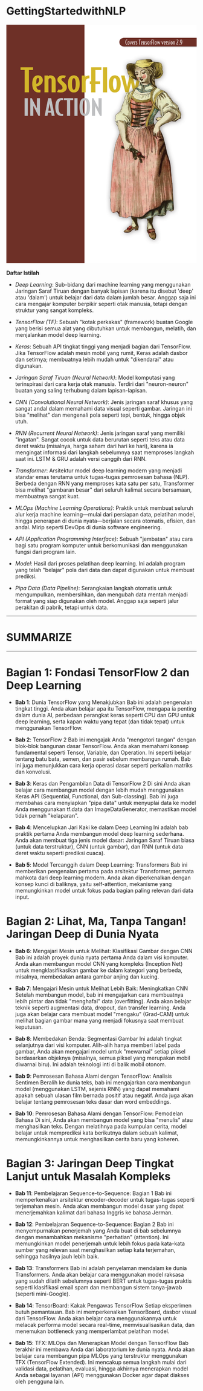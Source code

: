 # GettingStartedwithNLP

![Cover Buku](Cover%20Buku.png)

**Daftar Istilah**
- _Deep Learning_: Sub-bidang dari machine learning yang menggunakan Jaringan Saraf Tiruan dengan banyak lapisan (karena itu disebut 'deep' atau 'dalam') untuk belajar dari data dalam jumlah besar. Anggap saja ini cara mengajar komputer berpikir seperti otak manusia, tetapi dengan struktur yang sangat kompleks.

- _TensorFlow (TF)_: Sebuah "kotak perkakas" (framework) buatan Google yang berisi semua alat yang dibutuhkan untuk membangun, melatih, dan menjalankan model deep learning.

- _Keras_: Sebuah API tingkat tinggi yang menjadi bagian dari TensorFlow. Jika TensorFlow adalah mesin mobil yang rumit, Keras adalah dasbor dan setirnya; membuatnya lebih mudah untuk "dikendarai" atau digunakan.

- _Jaringan Saraf Tiruan (Neural Network)_: Model komputasi yang terinspirasi dari cara kerja otak manusia. Terdiri dari "neuron-neuron" buatan yang saling terhubung dalam lapisan-lapisan.

- _CNN (Convolutional Neural Network)_: Jenis jaringan saraf khusus yang sangat andal dalam memahami data visual seperti gambar. Jaringan ini bisa "melihat" dan mengenali pola seperti tepi, bentuk, hingga objek utuh.

- _RNN (Recurrent Neural Network)_: Jenis jaringan saraf yang memiliki "ingatan". Sangat cocok untuk data berurutan seperti teks atau data deret waktu (misalnya, harga saham dari hari ke hari), karena ia mengingat informasi dari langkah sebelumnya saat memproses langkah saat ini. LSTM & GRU adalah versi canggih dari RNN.

- _Transformer_: Arsitektur model deep learning modern yang menjadi standar emas terutama untuk tugas-tugas pemrosesan bahasa (NLP). Berbeda dengan RNN yang memproses kata satu per satu, Transformer bisa melihat "gambaran besar" dari seluruh kalimat secara bersamaan, membuatnya sangat kuat.

- _MLOps (Machine Learning Operations)_: Praktik untuk membuat seluruh alur kerja machine learning—mulai dari persiapan data, pelatihan model, hingga penerapan di dunia nyata—berjalan secara otomatis, efisien, dan andal. Mirip seperti DevOps di dunia software engineering.

- _API (Application Programming Interface)_: Sebuah "jembatan" atau cara bagi satu program komputer untuk berkomunikasi dan menggunakan fungsi dari program lain.

- _Model_: Hasil dari proses pelatihan deep learning. Ini adalah program yang telah "belajar" pola dari data dan dapat digunakan untuk membuat prediksi.

- _Pipa Data (Data Pipeline)_: Serangkaian langkah otomatis untuk mengumpulkan, membersihkan, dan mengubah data mentah menjadi format yang siap digunakan oleh model. Anggap saja seperti jalur perakitan di pabrik, tetapi untuk data.

---

# SUMMARIZE

---

# Bagian 1: Fondasi TensorFlow 2 dan Deep Learning
- **Bab 1**: Dunia TensorFlow yang Menakjubkan Bab ini adalah pengenalan tingkat tinggi. Anda akan belajar apa itu TensorFlow, mengapa ia penting dalam dunia AI, perbedaan perangkat keras seperti CPU dan GPU untuk deep learning, serta kapan waktu yang tepat (dan tidak tepat) untuk menggunakan TensorFlow.

- **Bab 2**: TensorFlow 2 Bab ini mengajak Anda "mengotori tangan" dengan blok-blok bangunan dasar TensorFlow. Anda akan memahami konsep fundamental seperti Tensor, Variable, dan Operation. Ini seperti belajar tentang batu bata, semen, dan pasir sebelum membangun rumah. Bab ini juga menunjukkan cara kerja operasi dasar seperti perkalian matriks dan konvolusi.

- **Bab 3**: Keras dan Pengambilan Data di TensorFlow 2 Di sini Anda akan belajar cara membangun model dengan lebih mudah menggunakan Keras API (Sequential, Functional, dan Sub-classing). Bab ini juga membahas cara menyiapkan "pipa data" untuk menyuplai data ke model Anda menggunakan tf.data dan ImageDataGenerator, memastikan model tidak pernah "kelaparan".

- **Bab 4**: Mencelupkan Jari Kaki ke dalam Deep Learning Ini adalah bab praktik pertama Anda membangun model deep learning sederhana. Anda akan membuat tiga jenis model dasar: Jaringan Saraf Tiruan biasa (untuk data terstruktur), CNN (untuk gambar), dan RNN (untuk data deret waktu seperti prediksi cuaca).

- **Bab 5**: Model Tercanggih dalam Deep Learning: Transformers Bab ini memberikan pengenalan pertama pada arsitektur Transformer, permata mahkota dari deep learning modern. Anda akan diperkenalkan dengan konsep kunci di baliknya, yaitu self-attention, mekanisme yang memungkinkan model untuk fokus pada bagian paling relevan dari data input.

# Bagian 2: Lihat, Ma, Tanpa Tangan! Jaringan Deep di Dunia Nyata

- **Bab 6**: Mengajari Mesin untuk Melihat: Klasifikasi Gambar dengan CNN Bab ini adalah proyek dunia nyata pertama Anda dalam visi komputer. Anda akan membangun model CNN yang kompleks (Inception Net) untuk mengklasifikasikan gambar ke dalam kategori yang berbeda, misalnya, membedakan antara gambar anjing dan kucing.

- **Bab 7**: Mengajari Mesin untuk Melihat Lebih Baik: Meningkatkan CNN Setelah membangun model, bab ini mengajarkan cara membuatnya lebih pintar dan tidak "menghafal" data (overfitting). Anda akan belajar teknik seperti augmentasi data, dropout, dan transfer learning. Anda juga akan belajar cara membuat model "mengaku" (Grad-CAM) untuk melihat bagian gambar mana yang menjadi fokusnya saat membuat keputusan.

- **Bab 8**: Membedakan Benda: Segmentasi Gambar Ini adalah tingkat selanjutnya dari visi komputer. Alih-alih hanya memberi label pada gambar, Anda akan mengajari model untuk "mewarnai" setiap piksel berdasarkan objeknya (misalnya, semua piksel yang merupakan mobil diwarnai biru). Ini adalah teknologi inti di balik mobil otonom.

- **Bab 9**: Pemrosesan Bahasa Alami dengan TensorFlow: Analisis Sentimen Beralih ke dunia teks, bab ini mengajarkan cara membangun model (menggunakan LSTM, sejenis RNN) yang dapat memahami apakah sebuah ulasan film bernada positif atau negatif. Anda juga akan belajar tentang pemrosesan teks dasar dan word embeddings.

- **Bab 10**: Pemrosesan Bahasa Alami dengan TensorFlow: Pemodelan Bahasa Di sini, Anda akan membangun model yang bisa "menulis" atau menghasilkan teks. Dengan melatihnya pada kumpulan cerita, model belajar untuk memprediksi kata berikutnya dalam sebuah kalimat, memungkinkannya untuk menghasilkan cerita baru yang koheren.

# Bagian 3: Jaringan Deep Tingkat Lanjut untuk Masalah Kompleks

- **Bab 11**: Pembelajaran Sequence-to-Sequence: Bagian 1 Bab ini memperkenalkan arsitektur encoder-decoder untuk tugas-tugas seperti terjemahan mesin. Anda akan membangun model dasar yang dapat menerjemahkan kalimat dari bahasa Inggris ke bahasa Jerman.

- **Bab 12**: Pembelajaran Sequence-to-Sequence: Bagian 2 Bab ini menyempurnakan penerjemah yang Anda buat di bab sebelumnya dengan menambahkan mekanisme "perhatian" (attention). Ini memungkinkan model penerjemah untuk lebih fokus pada kata-kata sumber yang relevan saat menghasilkan setiap kata terjemahan, sehingga hasilnya jauh lebih baik.

- **Bab 13**: Transformers Bab ini adalah penyelaman mendalam ke dunia Transformers. Anda akan belajar cara menggunakan model raksasa yang sudah dilatih sebelumnya seperti BERT untuk tugas-tugas praktis seperti klasifikasi email spam dan membangun sistem tanya-jawab (seperti mini-Google).

- **Bab 14**: TensorBoard: Kakak Pengawas TensorFlow Setiap eksperimen butuh pemantauan. Bab ini memperkenalkan TensorBoard, dasbor visual dari TensorFlow. Anda akan belajar cara menggunakannya untuk melacak performa model secara real-time, memvisualisasikan data, dan menemukan bottleneck yang memperlambat pelatihan model.

- **Bab 15**: TFX: MLOps dan Menerapkan Model dengan TensorFlow Bab terakhir ini membawa Anda dari laboratorium ke dunia nyata. Anda akan belajar cara membangun pipa MLOps yang terstruktur menggunakan TFX (TensorFlow Extended). Ini mencakup semua langkah mulai dari validasi data, pelatihan, evaluasi, hingga akhirnya menerapkan model Anda sebagai layanan (API) menggunakan Docker agar dapat diakses oleh pengguna lain.
